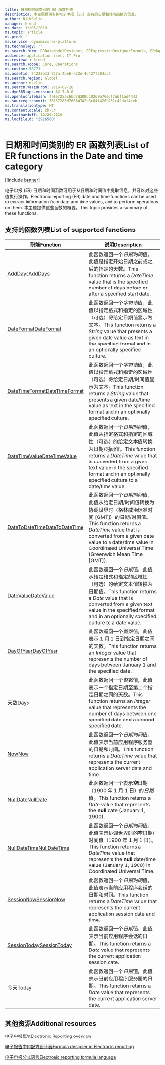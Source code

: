 ```yaml
---
title: 日期和时间类别的 ER 函数列表
description: 本主题提供有关电子申报 (ER) 支持的日期和时间函数的信息。
author: NickSelin
manager: kfend
ms.date: 12/05/2019
ms.topic: article
ms.prod: ''
ms.service: dynamics-ax-platform
ms.technology: ''
ms.search.form: ERDataModelDesigner, ERExpressionDesignerFormula, ERMappedFormatDesigner, ERModelMappingDesigner
audience: Application User, IT Pro
ms.reviewer: kfend
ms.search.scope: Core, Operations
ms.custom: 58771
ms.assetid: 24223e13-727a-4be6-a22d-4d427f504ac9
ms.search.region: Global
ms.author: nselin
ms.search.validFrom: 2016-02-28
ms.dyn365.ops.version: AX 7.0.0
ms.openlocfilehash: fa8e725ac6bd7d280dc0269a70e3f7abf1ad4d43
ms.sourcegitcommit: 36857283d70664742c8c04f426b231c42daf4ceb
ms.translationtype: HT
ms.contentlocale: zh-CN
ms.lasthandoff: 12/20/2019
ms.locfileid: "2916560"
---
```

# <a name="list-of-er-functions-in-the-date-and-time-category"></a><span data-ttu-id="a5538-103">日期和时间类别的 ER 函数列表</span><span class="sxs-lookup"><span data-stu-id="a5538-103">List of ER functions in the Date and time category</span></span>

[!include [banner](../includes/banner.md)]

<span data-ttu-id="a5538-104">电子申报 (ER) 日期和时间函数可用于从日期和时间值中提取信息，并可以对这些值执行操作。</span><span class="sxs-lookup"><span data-stu-id="a5538-104">Electronic reporting (ER) date and time functions can be used to extract information from date and time values, and to perform operations on them.</span></span> <span data-ttu-id="a5538-105">本主题提供这些函数的概要。</span><span class="sxs-lookup"><span data-stu-id="a5538-105">This topic provides a summary of these functions.</span></span>

## <a name="list-of-supported-functions"></a><span data-ttu-id="a5538-106">支持的函数列表</span><span class="sxs-lookup"><span data-stu-id="a5538-106">List of supported functions</span></span>

| <span data-ttu-id="a5538-107">职能</span><span class="sxs-lookup"><span data-stu-id="a5538-107">Function</span></span> | <span data-ttu-id="a5538-108">说明</span><span class="sxs-lookup"><span data-stu-id="a5538-108">Description</span></span> |
|----------|-------------|
| [<span data-ttu-id="a5538-109">AddDays</span><span class="sxs-lookup"><span data-stu-id="a5538-109">AddDays</span></span>](er-functions-datetime-adddays.md) | <span data-ttu-id="a5538-110">此函数返回一个*日期时间*值，此值是指定开始日期之前或之后的指定的天数。</span><span class="sxs-lookup"><span data-stu-id="a5538-110">This function returns a *DateTime* value that is the specified number of days before or after a specified start date.</span></span> |
| [<span data-ttu-id="a5538-111">DateFormat</span><span class="sxs-lookup"><span data-stu-id="a5538-111">DateFormat</span></span>](er-functions-datetime-dateformat.md) | <span data-ttu-id="a5538-112">此函数返回一个*字符串*值，此值以指定格式和指定的区域性（可选）将给定日期值显示为文本。</span><span class="sxs-lookup"><span data-stu-id="a5538-112">This function returns a *String* value that presents a given date value as text in the specified format and in an optionally specified culture.</span></span> |
| [<span data-ttu-id="a5538-113">DateTimeFormat</span><span class="sxs-lookup"><span data-stu-id="a5538-113">DateTimeFormat</span></span>](er-functions-datetime-datetimeformat.md) | <span data-ttu-id="a5538-114">此函数返回一个*字符串*值，此值以指定格式和指定的区域性（可选）将给定日期/时间值显示为文本。</span><span class="sxs-lookup"><span data-stu-id="a5538-114">This function returns a *String* value that presents a given date/time value as text in the specified format and in an optionally specified culture.</span></span> |
| [<span data-ttu-id="a5538-115">DateTimeValue</span><span class="sxs-lookup"><span data-stu-id="a5538-115">DateTimeValue</span></span>](er-functions-datetime-datetimevalue.md) | <span data-ttu-id="a5538-116">此函数返回一个*日期时间*值，此值从指定格式和指定的区域性（可选）的给定文本值转换为日期/时间值。</span><span class="sxs-lookup"><span data-stu-id="a5538-116">This function returns a *DateTime* value that is converted from a given text value in the specified format and in an optionally specified culture to a date/time value.</span></span> |
| [<span data-ttu-id="a5538-117">DateToDateTime</span><span class="sxs-lookup"><span data-stu-id="a5538-117">DateToDateTime</span></span>](er-functions-datetime-datetodatetime.md) | <span data-ttu-id="a5538-118">此函数返回一个*日期时间*值，此值从给定日期/时间值转换为协调世界时（格林威治标准时间 \[GMT\]）的日期/时间值。</span><span class="sxs-lookup"><span data-stu-id="a5538-118">This function returns a *DateTime* value that is converted from a given date value to a date/time value in Coordinated Universal Time (Greenwich Mean Time \[GMT\]).</span></span> |
| [<span data-ttu-id="a5538-119">DateValue</span><span class="sxs-lookup"><span data-stu-id="a5538-119">DateValue</span></span>](er-functions-datetime-datevalue.md) | <span data-ttu-id="a5538-120">此函数返回一个*日期*值，此值从指定格式和指定的区域性（可选）的给定文本值转换为日期值。</span><span class="sxs-lookup"><span data-stu-id="a5538-120">This function returns a *Date* value that is converted from a given text value in the specified format and in an optionally specified culture to a date value.</span></span> |
| [<span data-ttu-id="a5538-121">DayOfYear</span><span class="sxs-lookup"><span data-stu-id="a5538-121">DayOfYear</span></span>](er-functions-datetime-dayofyear.md) | <span data-ttu-id="a5538-122">此函数返回一个*整数*值，此值表示 1 月 1 日到指定日期之间的天数。</span><span class="sxs-lookup"><span data-stu-id="a5538-122">This function returns an *Integer* value that represents the number of days between January 1 and the specified date.</span></span> |
| [<span data-ttu-id="a5538-123">天数</span><span class="sxs-lookup"><span data-stu-id="a5538-123">Days</span></span>](er-functions-datetime-days.md) | <span data-ttu-id="a5538-124">此函数返回一个*整数*值，此值表示一个指定日期至第二个指定日期之间的天数。</span><span class="sxs-lookup"><span data-stu-id="a5538-124">This function returns an *Integer* value that represents the number of days between one specified date and a second specified date.</span></span> |
| [<span data-ttu-id="a5538-125">Now</span><span class="sxs-lookup"><span data-stu-id="a5538-125">Now</span></span>](er-functions-datetime-now.md) | <span data-ttu-id="a5538-126">此函数返回一个*日期时间*值，此值表示当前应用程序服务器的日期和时间。</span><span class="sxs-lookup"><span data-stu-id="a5538-126">This function returns a *DateTime* value that represents the current application server date and time.</span></span> |
| [<span data-ttu-id="a5538-127">NullDate</span><span class="sxs-lookup"><span data-stu-id="a5538-127">NullDate</span></span>](er-functions-datetime-nulldate.md) | <span data-ttu-id="a5538-128">此函数返回一个表示**空**日期（1900 年 1 月 1 日）的*日期*值。</span><span class="sxs-lookup"><span data-stu-id="a5538-128">This function returns a *Date* value that represents the **null** date (January 1, 1900).</span></span> |
| [<span data-ttu-id="a5538-129">NullDateTime</span><span class="sxs-lookup"><span data-stu-id="a5538-129">NullDateTime</span></span>](er-functions-datetime-nulldatetime.md) | <span data-ttu-id="a5538-130">此函数返回一个*日期时间*值，此值表示协调世界时的**空**日期/时间值（1900 年 1 月 1 日）。</span><span class="sxs-lookup"><span data-stu-id="a5538-130">This function returns a *DateTime* value that represents the **null** date/time value (January 1, 1900) in Coordinated Universal Time.</span></span> |
| [<span data-ttu-id="a5538-131">SessionNow</span><span class="sxs-lookup"><span data-stu-id="a5538-131">SessionNow</span></span>](er-functions-datetime-sessionnow.md) | <span data-ttu-id="a5538-132">此函数返回一个*日期时间*值，此值表示当前应用程序会话的日期和时间。</span><span class="sxs-lookup"><span data-stu-id="a5538-132">This function returns a *DateTime* value that represents the current application session date and time.</span></span> |
| [<span data-ttu-id="a5538-133">SessionToday</span><span class="sxs-lookup"><span data-stu-id="a5538-133">SessionToday</span></span>](er-functions-datetime-sessiontoday.md) | <span data-ttu-id="a5538-134">此函数返回一个*日期*值，此值表示当前应用程序会话的日期。</span><span class="sxs-lookup"><span data-stu-id="a5538-134">This function returns a *Date* value that represents the current application session date.</span></span> |
| [<span data-ttu-id="a5538-135">今天</span><span class="sxs-lookup"><span data-stu-id="a5538-135">Today</span></span>](er-functions-datetime-today.md) | <span data-ttu-id="a5538-136">此函数返回一个*日期*值，此值表示当前应用程序服务器的日期。</span><span class="sxs-lookup"><span data-stu-id="a5538-136">This function returns a *Date* value that represents the current application server date.</span></span> |

## <a name="additional-resources"></a><span data-ttu-id="a5538-137">其他资源</span><span class="sxs-lookup"><span data-stu-id="a5538-137">Additional resources</span></span>

[<span data-ttu-id="a5538-138">电子申报概览</span><span class="sxs-lookup"><span data-stu-id="a5538-138">Electronic Reporting overview</span></span>](general-electronic-reporting.md)

[<span data-ttu-id="a5538-139">电子报告中的配方设计器</span><span class="sxs-lookup"><span data-stu-id="a5538-139">Formula designer in Electronic reporting</span></span>](general-electronic-reporting-formula-designer.md)

[<span data-ttu-id="a5538-140">电子申报公式语言</span><span class="sxs-lookup"><span data-stu-id="a5538-140">Electronic reporting formula language</span></span>](er-formula-language.md)
